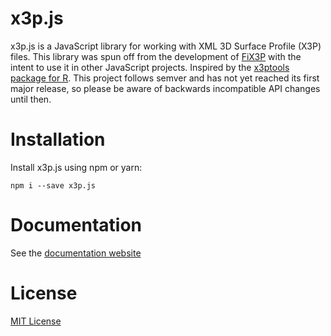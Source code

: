 # x3p.js
x3p.js is a JavaScript library for working with XML 3D Surface Profile (X3P) files.  This library was spun off from the development of [FiX3P](https://github.com/talenfisher/fix3p) with the intent to use it in other JavaScript projects. Inspired by the [x3ptools package for R](https://github.com/heike/x3ptools).  This project follows semver and has not yet reached its first major release, so please be aware of backwards incompatible API changes until then.  

# Installation
Install x3p.js using npm or yarn:
```
npm i --save x3p.js
```

# Documentation
See the [documentation website](https://talenfisher.github.io/x3p.js)

# License
[MIT License](LICENSE.md)
